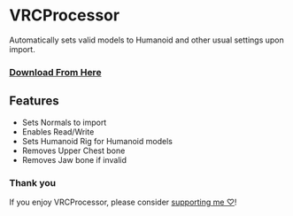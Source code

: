 # VRCProcessor
Automatically sets valid models to Humanoid and other usual settings upon import.

### [Download From Here](https://vpm.dreadscripts.com/)

## Features
- Sets Normals to import
- Enables Read/Write
- Sets Humanoid Rig for Humanoid models
- Removes Upper Chest bone
- Removes Jaw bone if invalid

### Thank you
If you enjoy VRCProcessor, please consider [supporting me ♡](https://ko-fi.com/Dreadrith)!
